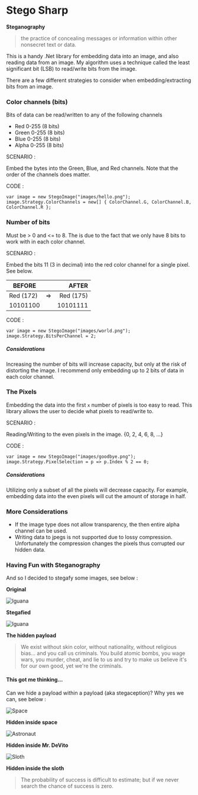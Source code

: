 # Stego Sharp

**Steganography**
>the practice of concealing messages or information within other nonsecret text or data.

This is a handy .Net library for embedding data into an image, and also reading data from an image. My algorithm uses a technique called the least significant bit (LSB) to read/write bits from the image.

There are a few different strategies to consider when embedding/extracting bits from an image.

### Color channels (bits)

Bits of data can be read/written to any of the following channels

* Red 0-255 (8 bits)
* Green 0-255 (8 bits)
* Blue 0-255 (8 bits)
* Alpha 0-255 (8 bits)
		
SCENARIO : 

Embed the bytes into the Green, Blue, and Red channels. Note that the order of the channels does matter.

CODE : 
	
	var image = new StegoImage("images/hello.png");
	image.Strategy.ColorChannels = new[] { ColorChannel.G, ColorChannel.B, ColorChannel.R };

### Number of bits

Must be > 0 and <= to 8. The is due to the fact that we only have 8 bits to work with in each color channel.

SCENARIO : 

Embed the bits 11 (3 in decimal) into the red color channel for a single pixel. See below.

| BEFORE    |    |     AFTER |
|-----------|:--:|----------:|
| Red (172) | => | Red (175) |
| 10101100  |    |  10101111 |

CODE : 

	var image = new StegoImage("images/world.png");
	image.Strategy.BitsPerChannel = 2;
	

##### Considerations

Increasing the number of bits will increase capacity, but only at the risk of distorting the image. I recommend only embedding up to 2 bits of data in each color channel.

### The Pixels

Embedding the data into the first `x` number of pixels is too easy to read. This library allows the user to decide what pixels to read/write to.

SCENARIO :

Reading/Writing to the even pixels in the image. {0, 2, 4, 6, 8, ...}

CODE : 
	
	var image = new StegoImage("images/goodbye.png");
    image.Strategy.PixelSelection = p => p.Index % 2 == 0;

##### Considerations

Utilizing only a subset of all the pixels will decrease capacity. For example, embedding data into the even pixels will cut the amount of storage in half.

### More Considerations

* If the image type does not allow transparency, the then entire alpha channel can be used.
* Writing data to jpegs is not supported due to lossy compression. Unfortunately the compression changes the pixels thus corrupted our hidden data.

### Having Fun with Steganography

And so I decided to stegafy some images, see below :

**Original**

![Iguana](https://github.com/masterjeef/stego-sharp/blob/master/StegoSharp/UnitTests/images/iguana.png?raw=true)

**Stegafied**

![Iguana](https://github.com/masterjeef/stego-sharp/blob/master/StegoSharp/images/iguana-embedded.png?raw=true)

**The hidden payload**

>We exist without skin color, without nationality, without religious bias... and you call us criminals. You build atomic bombs, you wage wars, you murder, cheat, and lie to us and try to make us believe it's for our own good, yet we're the criminals.

#### This got me thinking...

Can we hide a payload within a payload (aka stegaception)? Why yes we can, see below :

![Space](https://github.com/masterjeef/stego-sharp/blob/master/StegoSharp/images/space-embedded.png?raw=true)

**Hidden inside space**

![Astronaut](https://github.com/masterjeef/stego-sharp/blob/master/StegoSharp/images/astronaut-embedded.png?raw=true)

**Hidden inside Mr. DeVito**
 
![Sloth](https://github.com/masterjeef/stego-sharp/blob/master/StegoSharp/images/sloth-embedded.png?raw=true)

**Hidden inside the sloth**
 
>The probability of success is difficult to estimate; but if we never search the chance of success is zero.